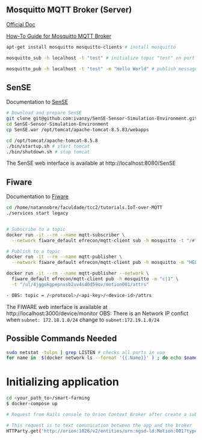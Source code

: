 ## Mosquitto MQTT Broker (Server)
[Official Doc](https://mosquitto.org/documentation/)

[How-To Guide for Mosquitto MQTT Broker](https://www.digitalocean.com/community/tutorials/how-to-install-and-secure-the-mosquitto-mqtt-messaging-broker-on-ubuntu-16-04)
```sh
apt-get install mosquitto mosquitto-clients # install mosquitto

mosquitto_sub -h localhost -t "test" # initialize topic "test" on port 1883

mosquitto_pub -h localhost -t "test" -m "Hello World" # publish message
```

## SenSE
Documentation to [SenSE](https://github.com/ivanzy/SenSE-Sensor-Simulation-Environment/blob/master/README.md)
```sh
# Download and prepare SenSE
git clone git@github.com:ivanzy/SenSE-Sensor-Simulation-Environment.git # clone SenSE
cd SenSE-Sensor-Simulation-Environment
cp SenSE.war /opt/tomcat/apache-tomcat-8.5.83/webapps

cd /opt/tomcat/apache-tomcat-8.5.8
./bin/startup.sh # start tomcat
./bin/shutdown.sh # stop tomcat
```
The SenSE web interface is available at http://localhost:8080/SenSE

## Fiware
Documentation to [Fiware](https://github.com/FIWARE/tutorials.Getting-Started)
```sh
cd /home/natannobre/faculdade/tcc2/tutorials.IoT-over-MQTT
./services start legacy


# Subscribe to a topic
docker run -it --rm --name mqtt-subscriber \
  --network fiware_default efrecon/mqtt-client sub -h mosquitto -t "/#"

# Publish to a topic
docker run -it --rm --name mqtt-publisher \
  --network fiware_default efrecon/mqtt-client pub -h mosquitto -m "HELLO WORLD" -t "/test"

docker run -it --rm --name mqtt-publisher --network \
  fiware_default efrecon/mqtt-client pub -h mosquitto -m "c|1" \
  -t "/ul/4jggokgpepnvsb2uv4s40d59ov/motion001/attrs"

- OBS: topic = /<protocol>/<api-key>/<device-id>/attrs
```
The FIWARE web interface is available at http://localhost:3000/device/monitor
OBS: There is an Network IP confict when `subnet: 172.18.1.0/24` change to `subnet:172.19.1.0/24`

## Possible Commands Needed
```sh
sudo netstat -tulpn | grep LISTEN # checks all ports in use
for name in  $(docker network ls --format '{{.Name}}' ) ; do echo $name ; docker inspect $name --format '{{ .IPAM.Config }}' ; done # checks all docker networks
```

# Initializing application
```sh
cd <your_path_to>/smart-farming
$ docker-compose up

# Request from Rails console to Orion Context Broker after create a subgroup and a device.

# This request is to text comunication between the app and the broker
HTTParty.get('http://orion:1026/v2/entities/urn:ngsd-ld:Motion:001?type=Motion', headers: { 'fiware-service' => 'openiot', 'fiware-servicepath' => '/' })
```
